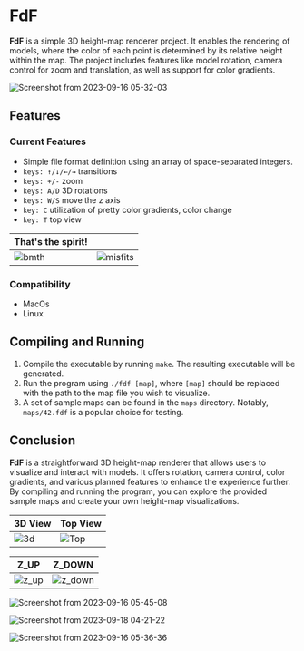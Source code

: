 # FdF

**FdF** is a simple 3D height-map renderer project. It enables the rendering of models, where the color of each point is determined by its relative height within the map. The project includes features like model rotation, camera control for zoom and translation, as well as support for color gradients.

![Screenshot from 2023-09-16 05-32-03](https://github.com/hheghine/FdF/assets/119530584/c6394ce5-9848-40a7-9e35-50a68dffe7ba)




## Features

### Current Features

- Simple file format definition using an array of space-separated integers.
- `keys: ↑/↓/←/→` transitions
- `keys: +/-` zoom
- `keys: A/D` 3D rotations 
- `keys: W/S` move the z axis
- `key: C` utilization of pretty color gradients, color change 
- `key: T` top view

  

| That's the spirit!                                                                           |                                                                                                  |
|----------------------------------------------------------------------------------------------|--------------------------------------------------------------------------------------------------|
|![bmth](https://github.com/hheghine/FdF/assets/119530584/541797d0-50d9-455d-bfee-b3c660ab0c0e)| ![misfits](https://github.com/hheghine/FdF/assets/119530584/d6aec71d-f2e1-4fac-b3f1-418b0127c9b7)|



### Compatibility

- MacOs
- Linux

## Compiling and Running

1. Compile the executable by running `make`. The resulting executable will be generated.
2. Run the program using `./fdf [map]`, where `[map]` should be replaced with the path to the map file you wish to visualize.
3. A set of sample maps can be found in the `maps` directory. Notably, `maps/42.fdf` is a popular choice for testing.

## Conclusion

**FdF** is a straightforward 3D height-map renderer that allows users to visualize and interact with models. It offers rotation, camera control, color gradients, and various planned features to enhance the experience further. By compiling and running the program, you can explore the provided sample maps and create your own height-map visualizations.


| 3D View                                                                                      |  Top View                                                                                        |
|----------------------------------------------------------------------------------------------|--------------------------------------------------------------------------------------------------|
| ![3d](https://github.com/hheghine/FdF/assets/119530584/f6f1c0ab-b53d-4c66-863f-bfdde53e2935) | ![Top](https://github.com/hheghine/FdF/assets/119530584/7f055794-5c23-46f3-8b2a-17c579860042)    |

| Z_UP                                                                                         | Z_DOWN                                                                                           |
|----------------------------------------------------------------------------------------------|--------------------------------------------------------------------------------------------------|
|![z_up](https://github.com/hheghine/FdF/assets/119530584/c2dee0ab-7d70-463b-8032-e7eb4790adc6)|![z_down](https://github.com/hheghine/FdF/assets/119530584/df20f1e1-5cde-4130-80c0-bd1c1623cc30)  |


![Screenshot from 2023-09-16 05-45-08](https://github.com/hheghine/FdF/assets/119530584/b139951b-70fc-4487-9683-94fdacb403ae)

![Screenshot from 2023-09-18 04-21-22](https://github.com/hheghine/FdF/assets/119530584/db548e76-bb55-4422-983a-c8e39656f96d)

![Screenshot from 2023-09-16 05-36-36](https://github.com/hheghine/FdF/assets/119530584/e3abf443-22b4-4908-b10a-da46309aacf5)






